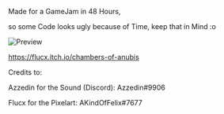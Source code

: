 Made for a GameJam in 48 Hours,

so some Code looks ugly because of Time, keep that in Mind :o

![Preview](https://img.itch.zone/aW1nLzQ2MDYzODcucG5n/original/IALw4S.png)

 
https://flucx.itch.io/chambers-of-anubis

Credits to:

Azzedin for the Sound (Discord): Azzedin#9906

Flucx for the Pixelart: AKindOfFelix#7677

